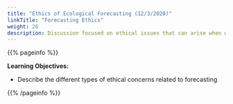 ```yaml
---
title: "Ethics of Ecological Forecasting (12/3/2020)"
linkTitle: "Forecasting Ethics"
weight: 26
description: Discussion focused on ethical issues that can arise when we make predictions about the future
---
```


{{% pageinfo %}}

**Learning Objectives:**
* Describe the different types of ethical concerns related to forecasting


{{% /pageinfo %}}



